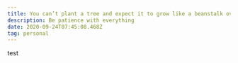```yaml
---
title: You can’t plant a tree and expect it to grow like a beanstalk overnight
description: Be patience with everything
date: 2020-09-24T07:45:08.468Z
tag: personal
---
```

test